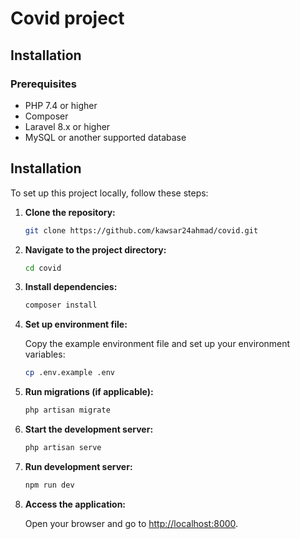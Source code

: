 # Covid project

## Installation

### Prerequisites

-   PHP 7.4 or higher
-   Composer
-   Laravel 8.x or higher
-   MySQL or another supported database

## Installation

To set up this project locally, follow these steps:

1. **Clone the repository:**

    ```bash
    git clone https://github.com/kawsar24ahmad/covid.git
    ```

2. **Navigate to the project directory:**

    ```bash
    cd covid
    ```

3. **Install dependencies:**

    ```bash
    composer install
    ```

4. **Set up environment file:**

    Copy the example environment file and set up your environment variables:

    ```bash
    cp .env.example .env
    ```

5. **Run migrations (if applicable):**

    ```bash
    php artisan migrate
    ```

6. **Start the development server:**

    ```bash
    php artisan serve
    ```

7. **Run development server:**

    ```bash
    npm run dev
    ```

9. **Access the application:**

    Open your browser and go to [http://localhost:8000](http://localhost:8000).
